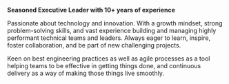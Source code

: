 <p><strong>Seasoned Executive Leader with 10+ years of experience</strong></p>
<p>Passionate about technology and innovation. With a growth mindset, strong problem-solving skills, and vast experience building and managing highly performant technical teams and leaders. Always eager to learn, inspire, foster collaboration, and be part of new challenging projects.</p>
<p>Keen on best engineering practices as well as agile processes as a tool helping teams to be effective in getting things done, and continuous delivery as a way of making those things live smoothly.<p>
